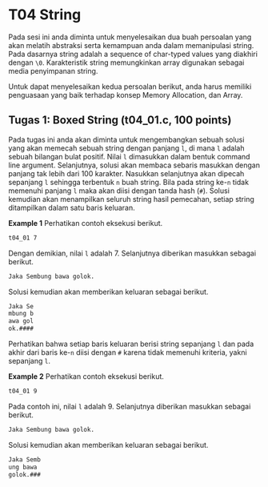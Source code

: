 # T04 String

Pada sesi ini anda diminta untuk menyelesaikan dua buah persoalan yang akan melatih abstraksi serta kemampuan anda dalam memanipulasi string. Pada dasarnya string adalah a sequence of char-typed values yang diakhiri dengan ```\0```. Karakteristik string memungkinkan array digunakan sebagai media penyimpanan string.

Untuk dapat menyelesaikan kedua persoalan berikut, anda harus memiliki penguasaan yang baik terhadap konsep Memory Allocation, dan Array.

## Tugas 1: Boxed String (t04_01.c, 100 points)

Pada tugas ini anda akan diminta untuk mengembangkan sebuah solusi yang akan memecah sebuah string dengan panjang ```l```, di mana ```l``` adalah sebuah bilangan bulat positif. Nilai ```l``` dimasukkan dalam bentuk command line argument. Selanjutnya, solusi akan membaca sebaris masukkan dengan panjang tak lebih dari 100 karakter. Nasukkan selanjutnya akan dipecah sepanjang ```l``` sehingga terbentuk ```n``` buah string. Bila pada string ke-```n``` tidak memenuhi panjang ```l``` maka akan diisi dengan tanda hash (```#```). Solusi kemudian akan menampilkan seluruh string hasil pemecahan, setiap string ditampilkan dalam satu baris keluaran.

**Example 1**
Perhatikan contoh eksekusi berikut.

```bash
t04_01 7

```

Dengan demikian, nilai ```l``` adalah 7. Selanjutnya diberikan masukkan sebagai berikut.

```bash
Jaka Sembung bawa golok.

```

Solusi kemudian akan memberikan keluaran sebagai berikut.

```bash
Jaka Se
mbung b
awa gol
ok.####

```

Perhatikan bahwa setiap baris keluaran berisi string sepanjang ```l``` dan pada akhir dari baris ke-```n``` diisi dengan ```#``` karena tidak memenuhi kriteria, yakni sepanjang ```l```.

**Example 2**
Perhatikan contoh eksekusi berikut.

```bash
t04_01 9

```

Pada contoh ini, nilai ```l``` adalah 9. Selanjutnya diberikan masukkan sebagai berikut.

```bash
Jaka Sembung bawa golok.

```

Solusi kemudian akan memberikan keluaran sebagai berikut.

```bash
Jaka Semb
ung bawa 
golok.###

```
